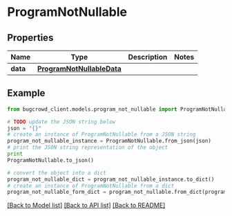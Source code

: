 # ProgramNotNullable


## Properties

Name | Type | Description | Notes
------------ | ------------- | ------------- | -------------
**data** | [**ProgramNotNullableData**](ProgramNotNullableData.md) |  | 

## Example

```python
from bugcrowd_client.models.program_not_nullable import ProgramNotNullable

# TODO update the JSON string below
json = "{}"
# create an instance of ProgramNotNullable from a JSON string
program_not_nullable_instance = ProgramNotNullable.from_json(json)
# print the JSON string representation of the object
print
ProgramNotNullable.to_json()

# convert the object into a dict
program_not_nullable_dict = program_not_nullable_instance.to_dict()
# create an instance of ProgramNotNullable from a dict
program_not_nullable_form_dict = program_not_nullable.from_dict(program_not_nullable_dict)
```
[[Back to Model list]](../README.md#documentation-for-models) [[Back to API list]](../README.md#documentation-for-api-endpoints) [[Back to README]](../README.md)


